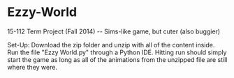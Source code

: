 # Ezzy-World
15-112 Term Project (Fall 2014) -- Sims-like game, but cuter (also buggier)

Set-Up:
Download the zip folder and unzip with all of the content inside. Run the file "Ezzy World.py" through a Python IDE.
Hitting run should simply start the game as long as all of the animations from the unzipped file are still where they were.
